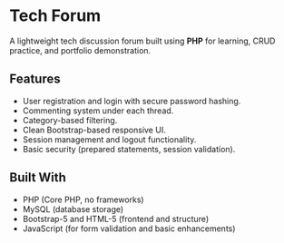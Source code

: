 # Tech Forum

A lightweight tech discussion forum built using **PHP** for learning, CRUD practice, and portfolio demonstration.

## Features

- User registration and login with secure password hashing.
- Commenting system under each thread.
- Category-based filtering.
- Clean Bootstrap-based responsive UI.
- Session management and logout functionality.
- Basic security (prepared statements, session validation).

## Built With

- PHP (Core PHP, no frameworks)
- MySQL (database storage)
- Bootstrap-5 and HTML-5 (frontend and structure)
- JavaScript (for form validation and basic enhancements)
